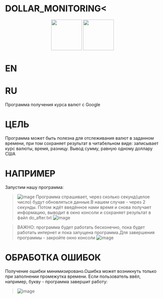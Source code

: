 # DOLLAR_MONITORING<
<div id="header" align="center">
  <img src="https://media.giphy.com/media/KAq5w47R9rmTuvWOWa/giphy.gif" width="100" height ="100"/>
  <img src="https://media.giphy.com/media/l3vRfNA1p0rvhMSvS/giphy.gif" width="100" height="100"/>
</div>



EN
==


RU
==
Программа получения курса валют с Google 

ЦЕЛЬ
==
Программа может быть полезна для отслеживания валют в заданном времени, при том сохраняет результат в читабельном виде: записывает курс валюты, время, разницу.
Вывод сумму, равную одному доллару США 

НАПРИМЕР
===
Запустим нашу программа:
>![image](https://user-images.githubusercontent.com/79650307/211669765-b2a38b76-9b9f-47ce-9efc-d231e54e9786.png)
>Программа спрашивает, через сколько секунд(целое число) будут обновляться данные.В нашем случае - через 2 секунды.
>Потом ждёт введённое нами время и снова получает информацию, выводит в окно консоли и сохраняет результат в файл do_after.txt
>![image](https://user-images.githubusercontent.com/79650307/211670535-f24f15f8-c461-42cc-9fa6-c9a33bb85bbc.png)

>ВАЖНО: программа будет работать бесконечно, пока будет работать интернет и пока запущена программа.Для завершения программы - закройте окно консоли
>![image](https://user-images.githubusercontent.com/79650307/211671003-186bb825-759f-40db-8d3f-8f4363ae00af.png)

ОБРАБОТКА ОШИБОК
==
Получение ошибки минимизировано.Ошибка может возникнуть только при заполнении промежутка времени.
Если пользователь ввёл, например, букву - программа завершит работу:
>![image](https://user-images.githubusercontent.com/79650307/211672598-92d00b56-342a-4d00-b77e-8611c2f10b61.png)



